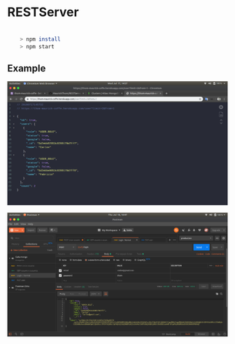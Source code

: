 # **RESTServer**

````sh

    > npm install
    > npm start

````

## **Example**

![GET](img/1.png)

![LOGIN](img/2.png)
